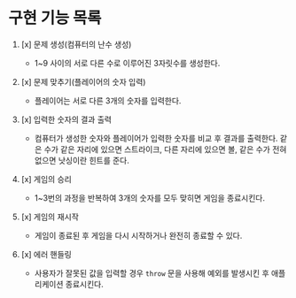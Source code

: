 # 구현 기능 목록

1. [x] 문제 생성(컴퓨터의 난수 생성)
    - 1~9 사이의 서로 다른 수로 이루어진 3자릿수를 생성한다.

2. [x] 문제 맞추기(플레이어의 숫자 입력)
    - 플레이어는 서로 다른 3개의 숫자를 입력한다.

3. [x] 입력한 숫자의 결과 출력
    - 컴퓨터가 생성한 숫자와 플레이어가 입력한 숫자를 비교 후 결과를 출력한다. 같은 수가 같은 자리에 있으면 스트라이크, 다른 자리에 있으면 볼, 같은 수가 전혀 없으면 낫싱이란 힌트를 준다.

4. [x] 게임의 승리
    - 1~3번의 과정을 반복하여 3개의 숫자를 모두 맞히면 게임을 종료시킨다.

5. [x] 게임의 재시작
    - 게임이 종료된 후 게임을 다시 시작하거나 완전히 종료할 수 있다.

6. [x] 에러 핸들링
    - 사용자가 잘못된 값을 입력할 경우 `throw` 문을 사용해 예외를 발생시킨 후 애플리케이션 종료시킨다.